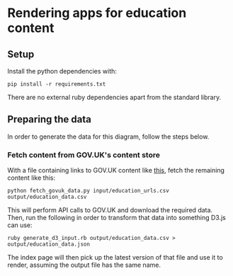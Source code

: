 # Rendering apps for education content

## Setup

Install the python dependencies with:

```
pip install -r requirements.txt
```

There are no external ruby dependencies apart from the standard library.

## Preparing the data

In order to generate the data for this diagram, follow the steps below.

### Fetch content from GOV.UK's content store

With a file containing links to GOV.UK content like
[this](input/education_urls.csv), fetch the remaining content like this:

```
python fetch_govuk_data.py input/education_urls.csv output/education_data.csv
```

This will perform API calls to GOV.UK and download the required data. Then, run
the following in order to transform that data into something D3.js can use:

```
ruby generate_d3_input.rb output/education_data.csv > output/education_data.json
```

The index page will then pick up the latest version of that file and use it to
render, assuming the output file has the same name.
